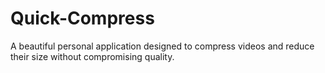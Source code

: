 # Quick-Compress
A beautiful personal application designed to compress videos and reduce their size without compromising quality.
